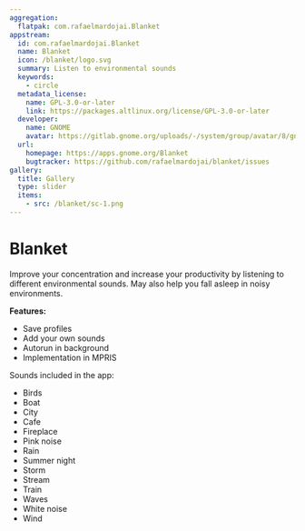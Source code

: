 ```yaml
---
aggregation:
  flatpak: com.rafaelmardojai.Blanket
appstream:
  id: com.rafaelmardojai.Blanket
  name: Blanket
  icon: /blanket/logo.svg
  summary: Listen to environmental sounds
  keywords:
    - circle
  metadata_license:
    name: GPL-3.0-or-later
    link: https://packages.altlinux.org/license/GPL-3.0-or-later
  developer:
    name: GNOME
    avatar: https://gitlab.gnome.org/uploads/-/system/group/avatar/8/gnomelogo.png?width=48
  url:
    homepage: https://apps.gnome.org/Blanket
    bugtracker: https://github.com/rafaelmardojai/blanket/issues
gallery:
  title: Gallery
  type: slider
  items:
    - src: /blanket/sc-1.png
---
```


# Blanket

Improve your concentration and increase your productivity by listening to different environmental sounds. May also help you fall asleep in noisy environments.

**Features:**

- Save profiles
- Add your own sounds
- Autorun in background
- Implementation in MPRIS

Sounds included in the app:

- Birds
- Boat
- City
- Cafe
- Fireplace
- Pink noise
- Rain
- Summer night
- Storm
- Stream
- Train
- Waves
- White noise
- Wind

<AGWGallery />

<!--@include: @en/apps/.parts/install/content-flatpak.md-->

